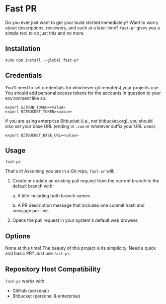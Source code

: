 # Fast PR

Do you ever just want to get your build started immediately? Want to
worry about descriptions, reviewers, and such at a later time?
`fast-pr` gives you a simple tool to do just this and no more.

## Installation

    sudo npm install --global fast-pr

## Credentials

You'll need to set credentials for whichever git remote(s) your projects use.
You should add personal access tokens for the accounts in question to your
environment like so:

    export GITHUB_TOKEN=<value>
    export BITBUCKET_TOKEN=<value>

If you are using enterprise Bitbucket (i.e., not bitbucket.org), you should
also set your base URL (ending in `.com` or whatever suffix your URL uses).

    export BITBUCKET_BASE_URL=<value>

## Usage

    fast-pr

That's it! Assuming you are in a Git repo, `fast-pr` will:

1. Create or update an existing pull request from the current branch to the default branch with:

    a. A title including both branch names

    b. A PR description message that includes one commit hash and message per line.

2. Opens the pull request in your system's default web browser.

## Options

None at this time! The beauty of this project is its simplicity.
Need a quick and basic PR? Just use `fast-pr`.

## Repository Host Compatibility

`fast-pr` works with:

* GitHub (personal)
* Bitbucket (personal & enterprise)
